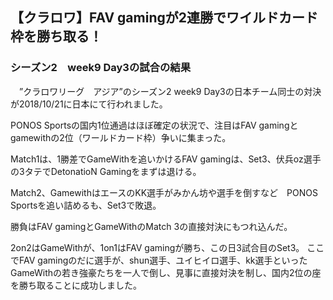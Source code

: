 ## 【クラロワ】FAV gamingが2連勝でワイルドカード枠を勝ち取る！

### シーズン2　week9 Day3の試合の結果

　”クラロワリーグ　アジア”のシーズン2 week9 Day3の日本チーム同士の対決が2018/10/21に日本にて行われました。
 
 PONOS Sportsの国内1位通過はほぼ確定の状況で、注目はFAV gamingとgamewithの2位（ワールドカード枠）争いに集まった。
 
 Match1は、1勝差でGameWithを追いかけるFAV gamingは、Set3、伏兵oz選手の3タテでDetonatioN Gamingをまずは退ける。
 
 Match2、GamewithはエースのKK選手がみかん坊や選手を倒すなど　PONOS Sportsを追い詰めるも、Set3で敗退。
 
 勝負はFAV gamingとGameWithのMatch 3の直接対決にもつれ込んだ。
 
 2on2はGameWithが、1on1はFAV gamingが勝ち、この日3試合目のSet3。
 ここでFAV gamingのだに選手が、shun選手、ユイヒイロ選手、kk選手といったGameWithの若き強豪たちを一人で倒し、見事に直接対決を制し、国内2位の座を勝ち取ることに成功しました。
